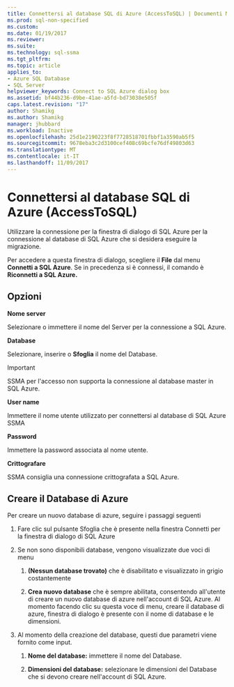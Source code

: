 ```yaml
---
title: Connettersi al database SQL di Azure (AccessToSQL) | Documenti Microsoft
ms.prod: sql-non-specified
ms.custom: 
ms.date: 01/19/2017
ms.reviewer: 
ms.suite: 
ms.technology: sql-ssma
ms.tgt_pltfrm: 
ms.topic: article
applies_to:
- Azure SQL Database
- SQL Server
helpviewer_keywords: Connect to SQL Azure dialog box
ms.assetid: bf44b236-d9be-41ae-a5fd-bd73038e505f
caps.latest.revision: "17"
author: Shamikg
ms.author: Shamikg
manager: jhubbard
ms.workload: Inactive
ms.openlocfilehash: 25d1e2190223f8f7728518701fbbf1a3590ab5f5
ms.sourcegitcommit: 9678eba3c2d3100cef408c69bcfe76df49803d63
ms.translationtype: MT
ms.contentlocale: it-IT
ms.lasthandoff: 11/09/2017
---
```

# <a name="connect-to-azure-sql-db-accesstosql"></a>Connettersi al database SQL di Azure (AccessToSQL)
Utilizzare la connessione per la finestra di dialogo di SQL Azure per la connessione al database di SQL Azure che si desidera eseguire la migrazione.  
  
Per accedere a questa finestra di dialogo, scegliere il **File** dal menu **Connetti a SQL Azure**. Se in precedenza si è connessi, il comando è **Riconnetti a SQL Azure.**  
  
## <a name="options"></a>Opzioni  
**Nome server**  
  
Selezionare o immettere il nome del Server per la connessione a SQL Azure.  
  
**Database**  
  
Selezionare, inserire o **Sfoglia** il nome del Database.  
  
> [!IMPORTANT]  
> SSMA per l'accesso non supporta la connessione al database master in SQL Azure.  
  
**User name**  
  
Immettere il nome utente utilizzato per connettersi al database di SQL Azure SSMA  
  
**Password**  
  
Immettere la password associata al nome utente.  
  
**Crittografare**  
  
SSMA consiglia una connessione crittografata a SQL Azure.  
  
## <a name="create-azure-database"></a>Creare il Database di Azure  
Per creare un nuovo database di azure, seguire i passaggi seguenti  
  
1.  Fare clic sul pulsante Sfoglia che è presente nella finestra Connetti per la finestra di dialogo di SQL Azure  
  
2.  Se non sono disponibili database, vengono visualizzate due voci di menu  
  
    1.  **(Nessun database trovato)**  che è disabilitato e visualizzato in grigio costantemente  
  
    2.  **Crea nuovo database** che è sempre abilitata, consentendo all'utente di creare un nuovo database di azure nell'account di SQL Azure. Al momento facendo clic su questa voce di menu, creare il database di azure, finestra di dialogo è presente con il nome di database e le dimensioni.  
  
3.  Al momento della creazione del database, questi due parametri viene fornito come input.  
  
    1.  **Nome del database:** immettere il nome del Database.  
  
    2.  **Dimensioni del database:** selezionare le dimensioni del Database che si devono creare nell'account di SQL Azure.  
  
